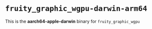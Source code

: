 # `fruity_graphic_wgpu-darwin-arm64`

This is the **aarch64-apple-darwin** binary for `fruity_graphic_wgpu`
